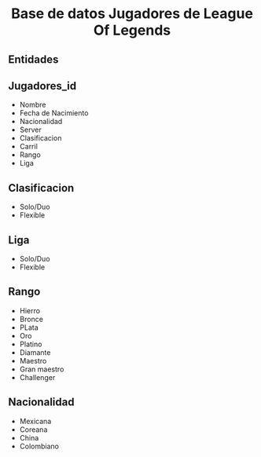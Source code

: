 # <center> Base de datos Jugadores de League Of Legends </center>

## Entidades
<h2>  Jugadores_id <PK> </h2>

- Nombre
- Fecha de Nacimiento
- Nacionalidad
- Server
- Clasificacion
- Carril
- Rango
- Liga

<h2>  Clasificacion <FK> </h2>

- Solo/Duo
- Flexible

<h2>  Liga  <FK> </h2>

- Solo/Duo
- Flexible

<h2>  Rango <FK> </h2>

- Hierro
- Bronce 
- PLata
- Oro
- Platino
- Diamante
- Maestro
- Gran maestro
- Challenger

<h2>  Nacionalidad <FK> </h2>

- Mexicana
- Coreana
- China
- Colombiano
